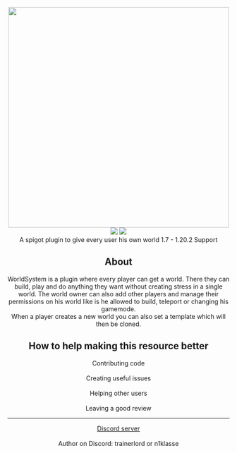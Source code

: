 <div align="center">

<img src="https://raw.githubusercontent.com/Argantiu/WorldSystem-dev/master/.github/Worldsystemlogo_renewed.png" width="500"></br>
<img src="https://img.shields.io/github/downloads/Argantiu/WorldSystem-dev/total?color=green&label=All%20Downloads&style=plastic" />
<img src="https://img.shields.io/github/downloads/Argantiu/WorldSystem-dev/v2.4.36/total?style=plastic&label=v2.4.36%20(latest)" /></br>
  <a>A spigot plugin to give every user his own world</a>
  <a>1.7 - 1.20.2 Support</a>
<h2>About</h2>
  <a>WorldSystem is a plugin where every player can get a world.</a>
  <a>There they can build, play and do anything they want without creating stress in a single world. The world owner can also add other players and manage their permissions on his world like is he allowed to build, teleport or changing his gamemode.</a></br>
  <a>When a player creates a new world you can also set a template which will then be cloned.</a>

<h2>How to help making this resource better</h2>
  <a>Contributing code</a></br></br>
  <a>Creating useful issues</a></br></br>
  <a>Helping other users</a></br></br>
  <a>Leaving a good review</a>
  
***
  <a href="https://discord.gg/WYz7Qck">Discord server</a></br></br>
  <a>Author on Discord: trainerlord or n1klasse</a>
